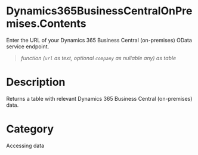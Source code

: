 # Dynamics365BusinessCentralOnPremises.Contents
Enter the URL of your Dynamics 365 Business Central (on-premises) OData service endpoint.
> _function (<code>url</code> as text, optional <code>company</code> as nullable any) as table_

# Description 
Returns a table with relevant Dynamics 365 Business Central (on-premises) data.
# Category 
Accessing data
